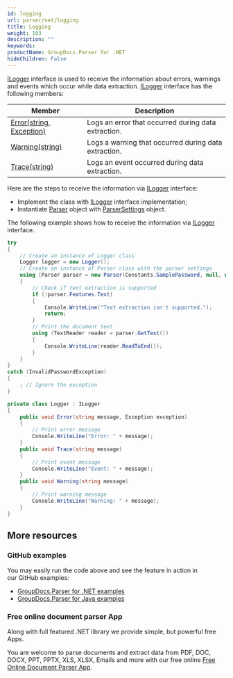 ```yaml
---
id: logging
url: parser/net/logging
title: Logging
weight: 103
description: ""
keywords: 
productName: GroupDocs.Parser for .NET
hideChildren: False
---
```

[ILogger](https://apireference.groupdocs.com/net/parser/groupdocs.parser.options/ilogger) interface is used to receive the information about errors, warnings and events which occur while data extraction. [ILogger](https://apireference.groupdocs.com/net/parser/groupdocs.parser.options/ilogger) interface has the following members:

| Member | Description |
| --- | --- |
| [Error(string, Exception)](https://apireference.groupdocs.com/net/parser/groupdocs.parser.options/ilogger/methods/error) | Logs an error that occurred during data extraction. |
| [Warning(string)](https://apireference.groupdocs.com/net/parser/groupdocs.parser.options/ilogger/methods/warning) | Logs a warning that occurred during data extraction. |
| [Trace(string)](https://apireference.groupdocs.com/net/parser/groupdocs.parser.options/ilogger/methods/trace) | Logs an event occurred during data extraction. |

Here are the steps to receive the information via [ILogger](https://apireference.groupdocs.com/net/parser/groupdocs.parser.options/ilogger) interface:

*   Implement the class with [ILogger](https://apireference.groupdocs.com/net/parser/groupdocs.parser.options/ilogger) interface implementation;
*   Instantiate [Parser](https://apireference.groupdocs.com/net/parser/groupdocs.parser/parser)  object with [ParserSettings](https://apireference.groupdocs.com/net/parser/groupdocs.parser.options/parsersettings) object.

The following example shows how to receive the information via [ILogger](https://apireference.groupdocs.com/net/parser/groupdocs.parser.options/ilogger) interface.

```csharp
try
{
    // Create an instance of Logger class
    Logger logger = new Logger();
    // Create an instance of Parser class with the parser settings
    using (Parser parser = new Parser(Constants.SamplePassword, null, new ParserSettings(logger)))
    {
        // Check if text extraction is supported
        if (!parser.Features.Text)
        {
            Console.WriteLine("Text extraction isn't supported.");
            return;
        }
        // Print the document text
        using (TextReader reader = parser.GetText())
        {
            Console.WriteLine(reader.ReadToEnd());
        }
    }
}
catch (InvalidPasswordException)
{
    ; // Ignore the exception
}

private class Logger : ILogger
{
    public void Error(string message, Exception exception)
    {
        // Print error message
        Console.WriteLine("Error: " + message);
    }
    public void Trace(string message)
    {
        // Print event message
        Console.WriteLine("Event: " + message);
    }
    public void Warning(string message)
    {
        // Print warning message
        Console.WriteLine("Warning: " + message);
    }
}
```

## More resources

### GitHub examples

You may easily run the code above and see the feature in action in our GitHub examples:

*   [GroupDocs.Parser for .NET examples](https://github.com/groupdocs-parser/GroupDocs.Parser-for-.NET)    
*   [GroupDocs.Parser for Java examples](https://github.com/groupdocs-parser/GroupDocs.Parser-for-Java)    

### Free online document parser App

Along with full featured .NET library we provide simple, but powerful free Apps.

You are welcome to parse documents and extract data from PDF, DOC, DOCX, PPT, PPTX, XLS, XLSX, Emails and more with our free online [Free Online Document Parser App](https://products.groupdocs.app/parser).